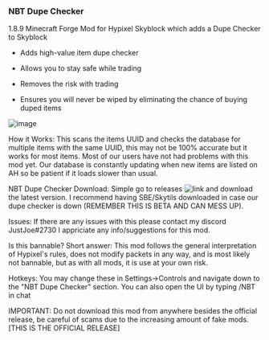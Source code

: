    ### NBT Dupe Checker
1.8.9 Minecraft Forge Mod for Hypixel Skyblock which adds a Dupe Checker to Skyblock

  - Adds high-value item dupe checker
  
  - Allows you to stay safe while trading
  
  - Removes the risk with trading
  
  - Ensures you will never be wiped by eliminating the chance of buying duped items
  
![image](https://user-images.githubusercontent.com/53631725/163915354-d68fd3ed-c3b0-41c0-b659-a946080ffe48.png)

How it Works:
This scans the items UUID and checks the database for multiple items with the same UUID, this may not be 100% accurate but it works for most items. Most of our users have not had problems with this mod yet. Our database is constantly updating when new items are listed on AH so be patient if it loads slower than usual.

NBT Dupe Checker Download:
Simple go to releases ![link](https://github.com/Skytils/SkytilsMod/tree/0.x) and download the latest version. I recommend having SBE/Skytils downloaded in case our dupe checker is down (REMEMBER THIS IS BETA AND CAN MESS UP). 

Issues:
If there are any issues with this please contact my discord JustJoe#2730
I appriciate any info/suggestions for this mod.

Is this bannable?
Short answer: This mod follows the general interpretation of Hypixel's rules, does not modify packets in any way, and is most likely not bannable, but as with all mods, it is use at your own risk.

Hotkeys:
You may change these in Settings->Controls and navigate down to the "NBT Dupe Checker" section.
You can also open the UI by typing /NBT in chat

IMPORTANT:
Do not download this mod from anywhere besides the official release, be careful of scams due to the increasing amount of fake mods.
                                                               [THIS IS THE OFFICIAL RELEASE]
